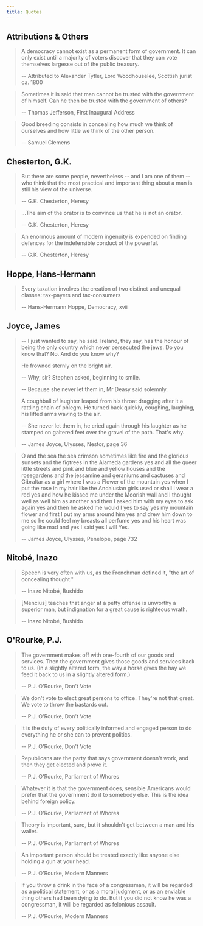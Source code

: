 ```yaml
---
title: Quotes
---
```


## Attributions & Others

> A democracy cannot exist as a permanent form of government. It can only exist until a majority of voters discover that they can vote themselves largesse out of the public treasury.
>
> -- Attributed to Alexander Tytler, Lord Woodhouselee, Scottish jurist ca. 1800

> Sometimes it is said that man cannot be trusted with the government of himself. Can he then be trusted with the government of others?
>
> -- Thomas Jefferson, First Inaugural Address

> Good breeding consists in concealing how much we think of ourselves and how little we think of the other person.
>
> -- Samuel Clemens

## Chesterton, G.K.

> But there are some people, nevertheless -- and I am one of them -- who think that the most practical and important thing about a man is still his view of the universe.
>
> -- G.K. Chesterton, Heresy

> ...The aim of the orator is to convince us that he is not an orator.
>
> -- G.K. Chesterton, Heresy

> An enormous amount of modern ingenuity is expended on finding defences for the indefensible conduct of the powerful.
>
> -- G.K. Chesterton, Heresy


## Hoppe, Hans-Hermann

> Every taxation involves the creation of two distinct and unequal classes: tax-payers and tax-consumers
>
> -- Hans-Hermann Hoppe, Democracy, xvii


## Joyce, James

> -- I just wanted to say, he said. Ireland, they say, has the honour of being the only country which never persecuted the jews. Do you know that? No. And do you know why?
>
> He frowned sternly on the bright air.
>
> -- Why, sir? Stephen asked, beginning to smile.
>
> -- Because she never let them in, Mr Deasy said solemnly.
>
> A coughball of laughter leaped from his throat dragging after it a rattling chain of phlegm. He turned back quickly, coughing, laughing, his lifted arms waving to the air.
>
> -- She never let them in, he cried again through his laughter as he stamped on galtered feet over the gravel of the path. That's why.
>
> -- James Joyce, Ulysses, Nestor, page 36

> O and the sea the sea crimson sometimes like fire and the glorious sunsets and the figtrees in the Alameda gardens yes and all the queer little streets and pink and blue and yellow houses and the rosegardens and the jessamine and geraniums and cactuses and Gibraltar as a girl where I was a Flower of the mountain yes when I put the rose in my hair like the Andalusian girls used or shall I wear a red yes and how he kissed me under the Moorish wall and I thought well as well him as another and then I asked him with my eyes to ask again yes and then he asked me would I yes to say yes my mountain flower and first I put my arms around him yes and drew him down to me so he could feel my breasts all perfume yes and his heart was going like mad and yes I said yes I will Yes.
>
> -- James Joyce, Ulysses, Penelope, page 732

## Nitobé, Inazo

> Speech is very often with us, as the Frenchman defined it, "the art of concealing thought."
>
> -- Inazo Nitobé, Bushido

> [Mencius] teaches that anger at a petty offense is unworthy a superior man, but indignation for a great cause is righteous wrath.
>
> -- Inazo Nitobé, Bushido

## O'Rourke, P.J.

> The government makes off with one-fourth of our goods and services. Then the government gives those goods and services back to us. (In a slightly altered form, the way a horse gives the hay we feed it back to us in a slightly altered form.)
>
> -- P.J. O'Rourke, Don't Vote

> We don't vote to elect great persons to office. They're not that great. We vote to throw the bastards out.
>
> -- P.J. O'Rourke, Don't Vote

> It is the duty of every politically informed and engaged person to do everything he or she can to prevent politics.
>
> -- P.J. O'Rourke, Don't Vote

> Republicans are the party that says government doesn't work, and then they get elected and prove it.
>
> -- P.J. O'Rourke, Parliament of Whores

> Whatever it is that the government does, sensible Americans would prefer that the government do it to somebody else. This is the idea behind foreign policy.
>
> -- P.J. O'Rourke, Parliament of Whores

> Theory is important, sure, but it shouldn't get between a man and his wallet.
>
> -- P.J. O'Rourke, Parliament of Whores

> An important person should be treated exactly like anyone else holding a gun at your head.
>
> -- P.J. O'Rourke, Modern Manners

> If you throw a drink in the face of a congressman, it will be regarded as a political statement, or as a moral judgment, or as an enviable thing others had been dying to do. But if you did not know he was a congressman, it will be regarded as felonious assault.
>
> -- P.J. O'Rourke, Modern Manners
